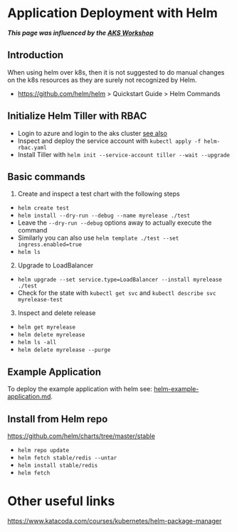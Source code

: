 # Application Deployment with Helm

***This page was influenced by the [AKS Workshop](https://aksworkshop.io/)***

## Introduction

When using helm over k8s, then it is not suggested to do manual changes on the k8s resources as they are surely not recognized by Helm.

- https://github.com/helm/helm > Quickstart Guide > Helm Commands


## Initialize Helm Tiller with RBAC  
- Login to azure and login to the aks cluster [see also](../README.md)
- Inspect and deploy the service account with `kubectl apply -f helm-rbac.yaml`
- Install Tiller with `helm init --service-account tiller --wait --upgrade`

## Basic commands 
1. Create and inspect a test chart with the following steps
- `helm create test`
- `helm install --dry-run --debug --name myrelease ./test`
- Leave the `--dry-run --debug` options away to actually execute the command
- Similarly you can also use `helm template ./test --set ingress.enabled=true`
- `helm ls`
  
2. Upgrade to LoadBalancer
- `helm upgrade --set service.type=LoadBalancer --install myrelease ./test`
- Check for the state with `kubectl get svc` and `kubectl describe svc myrelease-test`

3. Inspect and delete release
- `helm get myrelease`
- `helm delete myrelease`
- `helm ls -all`
- `helm delete myrelease --purge`

## Example Application

To deploy the example application with helm see: [helm-example-application.md](helm-example-application.md).

## Install from Helm repo
https://github.com/helm/charts/tree/master/stable
- `helm repo update`
- `helm fetch stable/redis --untar`
- `helm install stable/redis`
- `helm fetch`

# Other useful links

https://www.katacoda.com/courses/kubernetes/helm-package-manager

